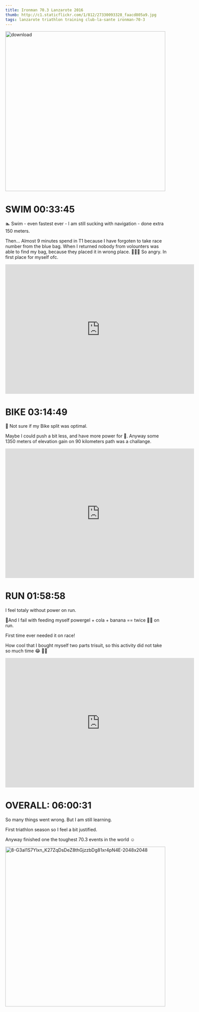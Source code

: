 ```yaml
---
title: Ironman 70.3 Lanzarote 2016
thumb: http://c1.staticflickr.com/1/812/27330093328_faacd805a9.jpg
tags: lanzarote triathlon training club-la-sante ironman-70-3
---
```



<a data-flickr-embed="true"  href="https://www.flickr.com/photos/49424339@N02/36726835766/in/dateposted-public/" title="download"><img src="https://farm5.staticflickr.com/4438/36726835766_0b3bcc5365.jpg" width="500" height="500" alt="download"></a><script async src="//embedr.flickr.com/assets/client-code.js" charset="utf-8"></script>


SWIM 00:33:45
=============

🏊 Swim - even fastest ever - I am still sucking with navigation - done extra 150 meters. 

Then... Almost 9 minutes spend in T1 because I have forgoten to take race number from the blue bag. When I returned nobody from volounters was able to find my bag, because they placed it in wrong place. 😤😤😤 So angry. In first place for myself ofc. 

<iframe height='405' width='590' frameborder='0' allowtransparency='true' scrolling='no' src='https://www.strava.com/activities/723231155/embed/b9b15f0ca743d85548b1e761e94745b10874fdd7'></iframe>


BIKE 03:14:49
=============

🚴 Not sure if my Bike split was optimal. 

Maybe I could push a bit less, and have more power for 🏃. Anyway some 1350 meters of elevation gain on 90 kilometers path was a challange.

<iframe height='405' width='590' frameborder='0' allowtransparency='true' scrolling='no' src='https://www.strava.com/activities/723231375/embed/465086efe123b2509c031be7653330372485e011'></iframe>


RUN 01:58:58
============

I feel totaly without power on run. 

🍴And I fail with feeding myself powergel + cola + banana == twice 💩💩 on run. 

First time ever needed it on race! 

How cool that I bought myself two parts trisuit, so this activity did not take so much time 😂 😬😬 

<iframe height='405' width='590' frameborder='0' allowtransparency='true' scrolling='no' src='https://www.strava.com/activities/723231243/embed/009cb93013156a60873e0cdcab13ba1ce2fef6ac'></iframe>


OVERALL: 06:00:31
=================

So many things went wrong. But I am still learning. 

First triathlon season so I feel a bit justified. 

Anyway finished one the toughest 70.3 events in the world ☺️

<a data-flickr-embed="true"  href="https://www.flickr.com/photos/49424339@N02/36774033865/in/dateposted-public/" title="8-G3aI1S7Ylxn_K27ZqDsDeZ8thGjzzbDg81xr4pN4E-2048x2048"><img src="https://farm5.staticflickr.com/4393/36774033865_539e0c38ac.jpg" width="500" height="500" alt="8-G3aI1S7Ylxn_K27ZqDsDeZ8thGjzzbDg81xr4pN4E-2048x2048"></a><script async src="//embedr.flickr.com/assets/client-code.js" charset="utf-8"></script>